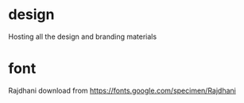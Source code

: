 # design
Hosting all the design and branding materials


# font
Rajdhani 
download from https://fonts.google.com/specimen/Rajdhani


